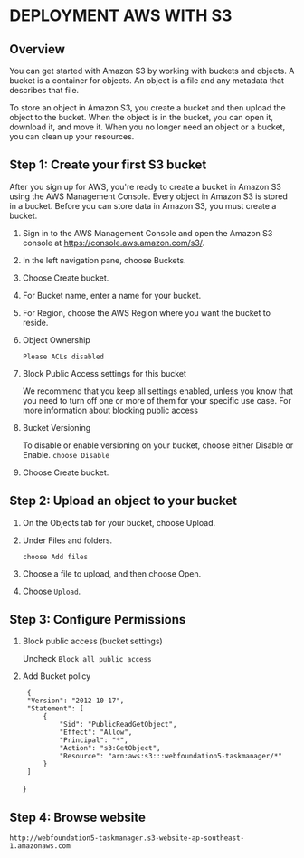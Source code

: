 # DEPLOYMENT AWS WITH S3

## Overview

You can get started with Amazon S3 by working with buckets and objects. A bucket is a container for objects. An object is a file and any metadata that describes that file.

To store an object in Amazon S3, you create a bucket and then upload the object to the bucket. When the object is in the bucket, you can open it, download it, and move it. When you no longer need an object or a bucket, you can clean 
up your resources.

## Step 1: Create your first S3 bucket

After you sign up for AWS, you're ready to create a bucket in Amazon S3 using the AWS Management Console. Every object in Amazon S3 is stored in a bucket. Before you can store data in Amazon S3, you must create a bucket.

1. Sign in to the AWS Management Console and open the Amazon S3 console at https://console.aws.amazon.com/s3/.

2. In the left navigation pane, choose Buckets.

3. Choose Create bucket.

4. For Bucket name, enter a name for your bucket.

5. For Region, choose the AWS Region where you want the bucket to reside.

6. Object Ownership

    `Please ACLs disabled`

7. Block Public Access settings for this bucket

    We recommend that you keep all settings enabled, unless you know that you need to turn off one or more of them for your specific use case. For more information about blocking public access

8. Bucket Versioning

    To disable or enable versioning on your bucket, choose either Disable or Enable.
    `choose Disable`

9. Choose Create bucket.

## Step 2: Upload an object to your bucket

1. On the Objects tab for your bucket, choose Upload.

2. Under Files and folders.

    `choose Add files`

3. Choose a file to upload, and then choose Open.

4. Choose `Upload`.

## Step 3: Configure Permissions

1. Block public access (bucket settings)
    
    Uncheck `Block all public access`

2. Add Bucket policy

        {
        "Version": "2012-10-17",
        "Statement": [
            {
                "Sid": "PublicReadGetObject",
                "Effect": "Allow",
                "Principal": "*",
                "Action": "s3:GetObject",
                "Resource": "arn:aws:s3:::webfoundation5-taskmanager/*"
            }
        ]
    }

## Step 4: Browse website

    http://webfoundation5-taskmanager.s3-website-ap-southeast-1.amazonaws.com